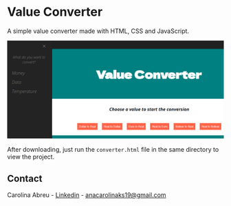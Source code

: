# Value Converter
A simple value converter made with HTML, CSS and JavaScript.

![Alt text](./images/value-converter.png?raw=true "Title")

After downloading, just run the `converter.html` file in the same directory to view the project.

## Contact

Carolina Abreu - [Linkedin](https://www.linkedin.com/in/ana-carolina-silva-abreu-80325a195/) - anacarolinaks19@gmail.com
